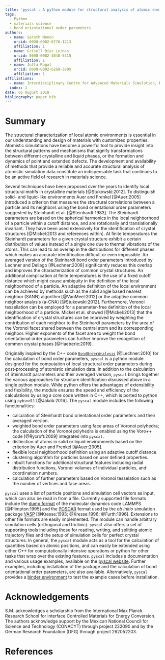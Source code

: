 ```yaml
---
title: 'pyscal : A python module for structural analysis of atomic environments'
tags:
  - Python
  - materials science
  - bond orientational order parameters
authors:
  - name: Sarath Menon
    orcid: 0000-0002-6776-1213
    affiliation: 1
  - name: Grisell Díaz Leines
    orcid: 0000-0002-3048-5315
    affiliation: 1
  - name: Jutta Rogal
    orcid: 0000-0002-6268-380X
    affiliation: 1
affiliations:
  - name: Interdisciplinary Centre for Advanced Materials Simulation, Ruhr-Universität Bochum, Universitätsstr. 150, 44801 Bochum, Germany.
  index: 1
date: 05 August 2019
bibliography: paper.bib
---
```



# Summary

The structural characterization of local atomic environments is essential in our understanding and design of materials with customized properties.  Atomistic simulations have become a powerful tool to provide insight into the structural patterns and mechanisms that signify transformations between different crystalline and liquid phases, or the formation and dynamics of point and extended defects.  The development and availability of methods that provide a reliable and accurate structural analysis of atomistic simulation data constitute an indispensable task that continues to be an active field of research in materials science.

Several techniques have been proposed over the years to identify local structural motifs in crystalline materials [@Stukowski:2012].
To distinguish solid- and liquid-like environments Auer and Frenkel [@Auer:2005] introduced a criterion that measures the structural correlations between a particle and its neighbors using the bond orientational order parameters suggested by Steinhardt et al. [@Steinhardt:1983].
The Steinhardt parameters are based on the spherical harmonics in the local neighborhood of a particle within a cutoff distance, and are rotationally and translationally invariant. They have been used extensively for the identification of crystal structures [@Mickel:2013 and references within].
At finite temperatures the Steinhardt parameters for a given crystal structure exhibit a certain distribution of values instead of a single one due to thermal vibrations of the atoms.  This can lead to an overlap in the distributions for different phases which makes an accurate identification difficult or even impossible.
An averaged version of the Steinhardt bond order parameters introduced by Lechner and Dellago [@Lechner:2008] significantly reduces this overlap and improves the characterization of common crystal structures.
An additional complication at finite temperatures is the use of a fixed cutoff distance which might cause ambiguity in the definition of the local neighborhood of a particle. An adaptive definition of the local environment can be achieved by  methods such as the solid angle based nearest neighbor (SANN) algorithm [@VanMeel:2012] or the adaptive common neighbor analysis (a-CNA) [@Stukowski:2012].
Furthermore, Voronoi tessellation can be employed for a parameter-free definition of the local neighborhood of a particle. Mickel et al. showed [@Mickel:2013] that the identification of crystal structures can be improved by weighting the contribution of each neighbor to the Steinhardt parameters by the area of the Voronoi facet shared between the central atom and its corresponding neighbor.
Higher exponents of the facet area to weight the bond orientational order parameters can further improve the recognition of common crystal phases [@Haeberle:2019].

Originally inspired by the C++ code [``BondOrderAnalysis``](https://homepage.univie.ac.at/wolfgang.lechner/bondorderparameter.html) [@Lechner:2010] for the calculation of bond order parameters, ``pyscal`` is a python module designed for the computation of local structural order parameters  during post-processing of atomistic simulation data.
In addition to the calculation of Steinhardt parameters and their averaged version, ``pyscal`` brings together the various approaches for structure identification discussed above in a single python module. While python offers the advantages of extensibility and flexibility, the module ensures the speed and efficiency of the calculations by using a core code written in C++, which is  ported to python using ``pybind11`` [@Jakob:2016]. The ``pyscal`` module includes the following functionalities:   

 * calculation of Steinhardt bond orientational order parameters and their averaged version.
 * weighted bond order parameters using face areas of Voronoi polyhedra; the calculation of the Voronoi polyhedra is  enabled using the Voro++ code [@Rycroft:2009] integrated into ``pyscal``.
 * distinction of atoms in solid or liquid environments based on the criterion by Auer and Frenkel [@Auer:2005].
 * flexible local neighborhood definition using an adaptive cutoff distance.
 * clustering algorithm for particles based on user defined properties.
 * inbuilt functions for additional structural features including radial distribution functions, Voronoi volumes of individual particles, and coordination numbers.
 * calculation of further parameters based on Voronoi tesselation such as the number of vertices and face areas.

``pyscal`` uses a list of particle positions and simulation cell vectors as input, which can also be read in from a file.  Currently supported file formats include the [dump format](https://lammps.sandia.gov/doc/dump.html) of the molecular dynamics code  LAMMPS [@Plimpton:1995] and the [POSCAR](https://cms.mpi.univie.ac.at/vasp/vasp/POSCAR_file.html) format used by the _ab initio_ simulation package  [VASP](https://www.vasp.at/) [@Kresse:1993; @Kresse:1996; @Furth:1996].  Extensions to other file formats are easily implemented.
The module can handle arbitrary simulation cells (orthogonal and triclinic).
 ``pyscal`` also offers a set of supporting tools including those for reading, writing, and splitting atomic trajectory files and the setup of simulation cells for perfect crystal structures. In general, the ``pyscal`` module acts as a tool for the calculation of quantities based on atomic positions, and can easily be extended using either C++ for computationally intensive operations or python for other tasks that wrap over the existing features. ``pyscal`` includes a documentation and various usage examples, available on the [pyscal website](https://pyscal.readthedocs.io/en/latest/). Further examples, including installation of the package and the calculation of bond orientational order parameters, are also available. Alternatively, ``pyscal`` provides a [binder environment](https://mybinder.org/v2/gh/srmnitc/pyscal/master?filepath=examples%2F) to test the example cases before installation.



# Acknowledgements
S.M. acknowledges a scholarship from the International Max Planck Research School for Interface Controlled Materials for Energy Conversion. The authors acknowledge support by the Mexican National Council for Science and Technology (CONACYT) through project 232090 and by the German Research Foundation (DFG) through project 262052203.

# References
